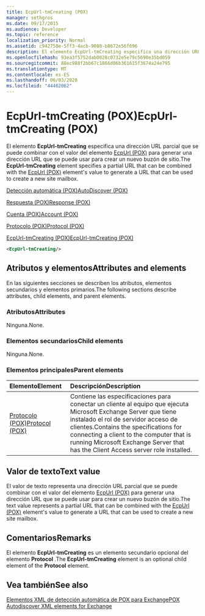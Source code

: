 ```yaml
---
title: EcpUrl-tmCreating (POX)
manager: sethgros
ms.date: 09/17/2015
ms.audience: Developer
ms.topic: reference
localization_priority: Normal
ms.assetid: c942758e-5ff3-4acb-9080-b8672e56f696
description: El elemento EcpUrl-tmCreating especifica una dirección URL parcial que se puede combinar con el valor del elemento EcpUrl (POX) para generar una dirección URL que se puede usar para crear un nuevo buzón de sitio.
ms.openlocfilehash: 93ea3f5752dab0028c0732e5e79c5690e35bd059
ms.sourcegitcommit: 88ec988f2bb67c1866d06b361615f3674a24e795
ms.translationtype: MT
ms.contentlocale: es-ES
ms.lasthandoff: 06/03/2020
ms.locfileid: "44462062"
---
```

# <a name="ecpurl-tmcreating-pox"></a><span data-ttu-id="e242a-103">EcpUrl-tmCreating (POX)</span><span class="sxs-lookup"><span data-stu-id="e242a-103">EcpUrl-tmCreating (POX)</span></span>

<span data-ttu-id="e242a-104">El elemento **EcpUrl-tmCreating** especifica una dirección URL parcial que se puede combinar con el valor del elemento [EcpUrl (POX)](ecpurl-pox.md) para generar una dirección URL que se puede usar para crear un nuevo buzón de sitio.</span><span class="sxs-lookup"><span data-stu-id="e242a-104">The **EcpUrl-tmCreating** element specifies a partial URL that can be combined with the [EcpUrl (POX)](ecpurl-pox.md) element's value to generate a URL that can be used to create a new site mailbox.</span></span> 
  
[<span data-ttu-id="e242a-105">Detección automática (POX)</span><span class="sxs-lookup"><span data-stu-id="e242a-105">AutoDiscover (POX)</span></span>](autodiscover-pox.md)
  
[<span data-ttu-id="e242a-106">Respuesta (POX)</span><span class="sxs-lookup"><span data-stu-id="e242a-106">Response (POX)</span></span>](response-pox.md)
  
[<span data-ttu-id="e242a-107">Cuenta (POX)</span><span class="sxs-lookup"><span data-stu-id="e242a-107">Account (POX)</span></span>](account-pox.md)
  
[<span data-ttu-id="e242a-108">Protocolo (POX)</span><span class="sxs-lookup"><span data-stu-id="e242a-108">Protocol (POX)</span></span>](protocol-pox.md)
  
[<span data-ttu-id="e242a-109">EcpUrl-tmCreating (POX)</span><span class="sxs-lookup"><span data-stu-id="e242a-109">EcpUrl-tmCreating (POX)</span></span>](ecpurl-tmcreating-pox.md)
  
```XML
<EcpUrl-tmCreating/>
```

## <a name="attributes-and-elements"></a><span data-ttu-id="e242a-110">Atributos y elementos</span><span class="sxs-lookup"><span data-stu-id="e242a-110">Attributes and elements</span></span>

<span data-ttu-id="e242a-111">En las siguientes secciones se describen los atributos, elementos secundarios y elementos primarios.</span><span class="sxs-lookup"><span data-stu-id="e242a-111">The following sections describe attributes, child elements, and parent elements.</span></span>
  
### <a name="attributes"></a><span data-ttu-id="e242a-112">Atributos</span><span class="sxs-lookup"><span data-stu-id="e242a-112">Attributes</span></span>

<span data-ttu-id="e242a-113">Ninguna.</span><span class="sxs-lookup"><span data-stu-id="e242a-113">None.</span></span>
  
### <a name="child-elements"></a><span data-ttu-id="e242a-114">Elementos secundarios</span><span class="sxs-lookup"><span data-stu-id="e242a-114">Child elements</span></span>

<span data-ttu-id="e242a-115">Ninguna.</span><span class="sxs-lookup"><span data-stu-id="e242a-115">None.</span></span>
  
### <a name="parent-elements"></a><span data-ttu-id="e242a-116">Elementos principales</span><span class="sxs-lookup"><span data-stu-id="e242a-116">Parent elements</span></span>

|<span data-ttu-id="e242a-117">**Elemento**</span><span class="sxs-lookup"><span data-stu-id="e242a-117">**Element**</span></span>|<span data-ttu-id="e242a-118">**Descripción**</span><span class="sxs-lookup"><span data-stu-id="e242a-118">**Description**</span></span>|
|:-----|:-----|
|[<span data-ttu-id="e242a-119">Protocolo (POX)</span><span class="sxs-lookup"><span data-stu-id="e242a-119">Protocol (POX)</span></span>](protocol-pox.md) <br/> |<span data-ttu-id="e242a-120">Contiene las especificaciones para conectar un cliente al equipo que ejecuta Microsoft Exchange Server que tiene instalado el rol de servidor acceso de clientes.</span><span class="sxs-lookup"><span data-stu-id="e242a-120">Contains the specifications for connecting a client to the computer that is running Microsoft Exchange Server that has the Client Access server role installed.</span></span>  <br/> |
   
## <a name="text-value"></a><span data-ttu-id="e242a-121">Valor de texto</span><span class="sxs-lookup"><span data-stu-id="e242a-121">Text value</span></span>

<span data-ttu-id="e242a-122">El valor de texto representa una dirección URL parcial que se puede combinar con el valor del elemento [EcpUrl (POX)](ecpurl-pox.md) para generar una dirección URL que se puede usar para crear un nuevo buzón de sitio.</span><span class="sxs-lookup"><span data-stu-id="e242a-122">The text value represents a partial URL that can be combined with the [EcpUrl (POX)](ecpurl-pox.md) element's value to generate a URL that can be used to create a new site mailbox.</span></span> 
  
## <a name="remarks"></a><span data-ttu-id="e242a-123">Comentarios</span><span class="sxs-lookup"><span data-stu-id="e242a-123">Remarks</span></span>

<span data-ttu-id="e242a-124">El elemento **EcpUrl-tmCreating** es un elemento secundario opcional del elemento **Protocol** .</span><span class="sxs-lookup"><span data-stu-id="e242a-124">The **EcpUrl-tmCreating** element is an optional child element of the **Protocol** element.</span></span> 
  
## <a name="see-also"></a><span data-ttu-id="e242a-125">Vea también</span><span class="sxs-lookup"><span data-stu-id="e242a-125">See also</span></span>



[<span data-ttu-id="e242a-126">Elementos XML de detección automática de POX para Exchange</span><span class="sxs-lookup"><span data-stu-id="e242a-126">POX Autodiscover XML elements for Exchange</span></span>](pox-autodiscover-xml-elements-for-exchange.md)

